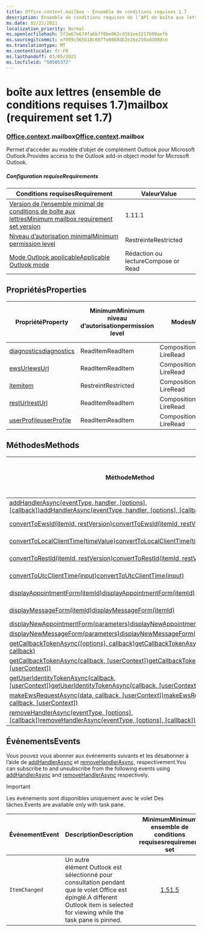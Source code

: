 ```yaml
---
title: Office.context.mailbox - Ensemble de conditions requises 1.7
description: Ensemble de conditions requises de l’API de boîte aux lettres Outlook version 1.7 du modèle objet Boîte aux lettres.
ms.date: 02/22/2021
localization_priority: Normal
ms.openlocfilehash: 5f3e67e674fa6b7f0be062cd1b1ee2217b99aefb
ms.sourcegitcommit: e7009c565b18c607fe0868db2e26e250ad308dce
ms.translationtype: MT
ms.contentlocale: fr-FR
ms.lasthandoff: 03/05/2021
ms.locfileid: "50505372"
---
```

# <a name="mailbox-requirement-set-17"></a><span data-ttu-id="ac707-103">boîte aux lettres (ensemble de conditions requises 1.7)</span><span class="sxs-lookup"><span data-stu-id="ac707-103">mailbox (requirement set 1.7)</span></span>

### <a name="officecontextmailbox"></a><span data-ttu-id="ac707-104">[Office](office.md)[.context](office.context.md).mailbox</span><span class="sxs-lookup"><span data-stu-id="ac707-104">[Office](office.md)[.context](office.context.md).mailbox</span></span>

<span data-ttu-id="ac707-105">Permet d’accéder au modèle d’objet de complément Outlook pour Microsoft Outlook.</span><span class="sxs-lookup"><span data-stu-id="ac707-105">Provides access to the Outlook add-in object model for Microsoft Outlook.</span></span>

##### <a name="requirements"></a><span data-ttu-id="ac707-106">Configuration requise</span><span class="sxs-lookup"><span data-stu-id="ac707-106">Requirements</span></span>

|<span data-ttu-id="ac707-107">Conditions requises</span><span class="sxs-lookup"><span data-stu-id="ac707-107">Requirement</span></span>| <span data-ttu-id="ac707-108">Valeur</span><span class="sxs-lookup"><span data-stu-id="ac707-108">Value</span></span>|
|---|---|
|[<span data-ttu-id="ac707-109">Version de l’ensemble minimal de conditions de boîte aux lettres</span><span class="sxs-lookup"><span data-stu-id="ac707-109">Minimum mailbox requirement set version</span></span>](../../requirement-sets/outlook-api-requirement-sets.md)| <span data-ttu-id="ac707-110">1.1</span><span class="sxs-lookup"><span data-stu-id="ac707-110">1.1</span></span>|
|[<span data-ttu-id="ac707-111">Niveau d’autorisation minimal</span><span class="sxs-lookup"><span data-stu-id="ac707-111">Minimum permission level</span></span>](../../../outlook/understanding-outlook-add-in-permissions.md)| <span data-ttu-id="ac707-112">Restreinte</span><span class="sxs-lookup"><span data-stu-id="ac707-112">Restricted</span></span>|
|[<span data-ttu-id="ac707-113">Mode Outlook applicable</span><span class="sxs-lookup"><span data-stu-id="ac707-113">Applicable Outlook mode</span></span>](../../../outlook/outlook-add-ins-overview.md#extension-points)| <span data-ttu-id="ac707-114">Rédaction ou lecture</span><span class="sxs-lookup"><span data-stu-id="ac707-114">Compose or Read</span></span>|

## <a name="properties"></a><span data-ttu-id="ac707-115">Propriétés</span><span class="sxs-lookup"><span data-stu-id="ac707-115">Properties</span></span>

| <span data-ttu-id="ac707-116">Propriété</span><span class="sxs-lookup"><span data-stu-id="ac707-116">Property</span></span> | <span data-ttu-id="ac707-117">Minimum</span><span class="sxs-lookup"><span data-stu-id="ac707-117">Minimum</span></span><br><span data-ttu-id="ac707-118">niveau d’autorisation</span><span class="sxs-lookup"><span data-stu-id="ac707-118">permission level</span></span> | <span data-ttu-id="ac707-119">Modes</span><span class="sxs-lookup"><span data-stu-id="ac707-119">Modes</span></span> | <span data-ttu-id="ac707-120">Type de retour</span><span class="sxs-lookup"><span data-stu-id="ac707-120">Return type</span></span> | <span data-ttu-id="ac707-121">Minimum</span><span class="sxs-lookup"><span data-stu-id="ac707-121">Minimum</span></span><br><span data-ttu-id="ac707-122">ensemble de conditions requises</span><span class="sxs-lookup"><span data-stu-id="ac707-122">requirement set</span></span> |
|---|---|---|---|:---:|
| [<span data-ttu-id="ac707-123">diagnostics</span><span class="sxs-lookup"><span data-stu-id="ac707-123">diagnostics</span></span>](/javascript/api/outlook/office.mailbox?view=outlook-js-1.7&preserve-view=true#diagnostics) | <span data-ttu-id="ac707-124">ReadItem</span><span class="sxs-lookup"><span data-stu-id="ac707-124">ReadItem</span></span> | <span data-ttu-id="ac707-125">Composition</span><span class="sxs-lookup"><span data-stu-id="ac707-125">Compose</span></span><br><span data-ttu-id="ac707-126">Lire</span><span class="sxs-lookup"><span data-stu-id="ac707-126">Read</span></span> | [<span data-ttu-id="ac707-127">Diagnostics</span><span class="sxs-lookup"><span data-stu-id="ac707-127">Diagnostics</span></span>](/javascript/api/outlook/office.diagnostics?view=outlook-js-1.7&preserve-view=true) | [<span data-ttu-id="ac707-128">1.1</span><span class="sxs-lookup"><span data-stu-id="ac707-128">1.1</span></span>](../requirement-set-1.1/outlook-requirement-set-1.1.md) |
| [<span data-ttu-id="ac707-129">ewsUrl</span><span class="sxs-lookup"><span data-stu-id="ac707-129">ewsUrl</span></span>](/javascript/api/outlook/office.mailbox?view=outlook-js-1.7&preserve-view=true#ewsurl) | <span data-ttu-id="ac707-130">ReadItem</span><span class="sxs-lookup"><span data-stu-id="ac707-130">ReadItem</span></span> | <span data-ttu-id="ac707-131">Composition</span><span class="sxs-lookup"><span data-stu-id="ac707-131">Compose</span></span><br><span data-ttu-id="ac707-132">Lire</span><span class="sxs-lookup"><span data-stu-id="ac707-132">Read</span></span> | <span data-ttu-id="ac707-133">String</span><span class="sxs-lookup"><span data-stu-id="ac707-133">String</span></span> | [<span data-ttu-id="ac707-134">1.1</span><span class="sxs-lookup"><span data-stu-id="ac707-134">1.1</span></span>](../requirement-set-1.1/outlook-requirement-set-1.1.md) |
| [<span data-ttu-id="ac707-135">item</span><span class="sxs-lookup"><span data-stu-id="ac707-135">item</span></span>](office.context.mailbox.item.md) | <span data-ttu-id="ac707-136">Restreint</span><span class="sxs-lookup"><span data-stu-id="ac707-136">Restricted</span></span> | <span data-ttu-id="ac707-137">Composition</span><span class="sxs-lookup"><span data-stu-id="ac707-137">Compose</span></span><br><span data-ttu-id="ac707-138">Lire</span><span class="sxs-lookup"><span data-stu-id="ac707-138">Read</span></span> | [<span data-ttu-id="ac707-139">Élément</span><span class="sxs-lookup"><span data-stu-id="ac707-139">Item</span></span>](/javascript/api/outlook/office.item?view=outlook-js-1.7&preserve-view=true) | [<span data-ttu-id="ac707-140">1.1</span><span class="sxs-lookup"><span data-stu-id="ac707-140">1.1</span></span>](../requirement-set-1.1/outlook-requirement-set-1.1.md) |
| [<span data-ttu-id="ac707-141">restUrl</span><span class="sxs-lookup"><span data-stu-id="ac707-141">restUrl</span></span>](/javascript/api/outlook/office.mailbox?view=outlook-js-1.7&preserve-view=true#resturl) | <span data-ttu-id="ac707-142">ReadItem</span><span class="sxs-lookup"><span data-stu-id="ac707-142">ReadItem</span></span> | <span data-ttu-id="ac707-143">Composition</span><span class="sxs-lookup"><span data-stu-id="ac707-143">Compose</span></span><br><span data-ttu-id="ac707-144">Lire</span><span class="sxs-lookup"><span data-stu-id="ac707-144">Read</span></span> | <span data-ttu-id="ac707-145">String</span><span class="sxs-lookup"><span data-stu-id="ac707-145">String</span></span> | [<span data-ttu-id="ac707-146">1.5</span><span class="sxs-lookup"><span data-stu-id="ac707-146">1.5</span></span>](../requirement-set-1.5/outlook-requirement-set-1.5.md) |
| [<span data-ttu-id="ac707-147">userProfile</span><span class="sxs-lookup"><span data-stu-id="ac707-147">userProfile</span></span>](/javascript/api/outlook/office.mailbox?view=outlook-js-1.7&preserve-view=true#userprofile) | <span data-ttu-id="ac707-148">ReadItem</span><span class="sxs-lookup"><span data-stu-id="ac707-148">ReadItem</span></span> | <span data-ttu-id="ac707-149">Composition</span><span class="sxs-lookup"><span data-stu-id="ac707-149">Compose</span></span><br><span data-ttu-id="ac707-150">Lire</span><span class="sxs-lookup"><span data-stu-id="ac707-150">Read</span></span> | [<span data-ttu-id="ac707-151">UserProfile</span><span class="sxs-lookup"><span data-stu-id="ac707-151">UserProfile</span></span>](/javascript/api/outlook/office.userprofile?view=outlook-js-1.7&preserve-view=true) | [<span data-ttu-id="ac707-152">1.1</span><span class="sxs-lookup"><span data-stu-id="ac707-152">1.1</span></span>](../requirement-set-1.1/outlook-requirement-set-1.1.md) |

## <a name="methods"></a><span data-ttu-id="ac707-153">Méthodes</span><span class="sxs-lookup"><span data-stu-id="ac707-153">Methods</span></span>

| <span data-ttu-id="ac707-154">Méthode</span><span class="sxs-lookup"><span data-stu-id="ac707-154">Method</span></span> | <span data-ttu-id="ac707-155">Minimum</span><span class="sxs-lookup"><span data-stu-id="ac707-155">Minimum</span></span><br><span data-ttu-id="ac707-156">niveau d’autorisation</span><span class="sxs-lookup"><span data-stu-id="ac707-156">permission level</span></span> | <span data-ttu-id="ac707-157">Modes</span><span class="sxs-lookup"><span data-stu-id="ac707-157">Modes</span></span> | <span data-ttu-id="ac707-158">Minimum</span><span class="sxs-lookup"><span data-stu-id="ac707-158">Minimum</span></span><br><span data-ttu-id="ac707-159">ensemble de conditions requises</span><span class="sxs-lookup"><span data-stu-id="ac707-159">requirement set</span></span> |
|---|---|---|:---:|
| <span data-ttu-id="ac707-160">[addHandlerAsync(eventType, handler, [options], [callback])](/javascript/api/outlook/office.mailbox?view=outlook-js-1.7&preserve-view=true#addhandlerasync-eventtype--handler--options--callback-)</span><span class="sxs-lookup"><span data-stu-id="ac707-160">[addHandlerAsync(eventType, handler, [options], [callback])](/javascript/api/outlook/office.mailbox?view=outlook-js-1.7&preserve-view=true#addhandlerasync-eventtype--handler--options--callback-)</span></span> | <span data-ttu-id="ac707-161">ReadItem</span><span class="sxs-lookup"><span data-stu-id="ac707-161">ReadItem</span></span> | <span data-ttu-id="ac707-162">Composition</span><span class="sxs-lookup"><span data-stu-id="ac707-162">Compose</span></span><br><span data-ttu-id="ac707-163">Lire</span><span class="sxs-lookup"><span data-stu-id="ac707-163">Read</span></span> | [<span data-ttu-id="ac707-164">1.5</span><span class="sxs-lookup"><span data-stu-id="ac707-164">1.5</span></span>](../requirement-set-1.5/outlook-requirement-set-1.5.md) |
| [<span data-ttu-id="ac707-165">convertToEwsId(itemId, restVersion)</span><span class="sxs-lookup"><span data-stu-id="ac707-165">convertToEwsId(itemId, restVersion)</span></span>](/javascript/api/outlook/office.mailbox?view=outlook-js-1.7&preserve-view=true#converttoewsid-itemid--restversion-) | <span data-ttu-id="ac707-166">Restreint</span><span class="sxs-lookup"><span data-stu-id="ac707-166">Restricted</span></span> | <span data-ttu-id="ac707-167">Composition</span><span class="sxs-lookup"><span data-stu-id="ac707-167">Compose</span></span><br><span data-ttu-id="ac707-168">Lire</span><span class="sxs-lookup"><span data-stu-id="ac707-168">Read</span></span> | [<span data-ttu-id="ac707-169">1.3</span><span class="sxs-lookup"><span data-stu-id="ac707-169">1.3</span></span>](../requirement-set-1.3/outlook-requirement-set-1.3.md) |
| [<span data-ttu-id="ac707-170">convertToLocalClientTime(timeValue)</span><span class="sxs-lookup"><span data-stu-id="ac707-170">convertToLocalClientTime(timeValue)</span></span>](/javascript/api/outlook/office.mailbox?view=outlook-js-1.7&preserve-view=true#converttolocalclienttime-timevalue-) | <span data-ttu-id="ac707-171">ReadItem</span><span class="sxs-lookup"><span data-stu-id="ac707-171">ReadItem</span></span> | <span data-ttu-id="ac707-172">Composition</span><span class="sxs-lookup"><span data-stu-id="ac707-172">Compose</span></span><br><span data-ttu-id="ac707-173">Lire</span><span class="sxs-lookup"><span data-stu-id="ac707-173">Read</span></span> | [<span data-ttu-id="ac707-174">1.1</span><span class="sxs-lookup"><span data-stu-id="ac707-174">1.1</span></span>](../requirement-set-1.1/outlook-requirement-set-1.1.md) |
| [<span data-ttu-id="ac707-175">convertToRestId(itemId, restVersion)</span><span class="sxs-lookup"><span data-stu-id="ac707-175">convertToRestId(itemId, restVersion)</span></span>](/javascript/api/outlook/office.mailbox?view=outlook-js-1.7&preserve-view=true#converttorestid-itemid--restversion-) | <span data-ttu-id="ac707-176">Restreint</span><span class="sxs-lookup"><span data-stu-id="ac707-176">Restricted</span></span> | <span data-ttu-id="ac707-177">Composition</span><span class="sxs-lookup"><span data-stu-id="ac707-177">Compose</span></span><br><span data-ttu-id="ac707-178">Lire</span><span class="sxs-lookup"><span data-stu-id="ac707-178">Read</span></span> | [<span data-ttu-id="ac707-179">1.3</span><span class="sxs-lookup"><span data-stu-id="ac707-179">1.3</span></span>](../requirement-set-1.3/outlook-requirement-set-1.3.md) |
| [<span data-ttu-id="ac707-180">convertToUtcClientTime(input)</span><span class="sxs-lookup"><span data-stu-id="ac707-180">convertToUtcClientTime(input)</span></span>](/javascript/api/outlook/office.mailbox?view=outlook-js-1.7&preserve-view=true#converttoutcclienttime-input-) | <span data-ttu-id="ac707-181">ReadItem</span><span class="sxs-lookup"><span data-stu-id="ac707-181">ReadItem</span></span> | <span data-ttu-id="ac707-182">Composition</span><span class="sxs-lookup"><span data-stu-id="ac707-182">Compose</span></span><br><span data-ttu-id="ac707-183">Lire</span><span class="sxs-lookup"><span data-stu-id="ac707-183">Read</span></span> | [<span data-ttu-id="ac707-184">1.1</span><span class="sxs-lookup"><span data-stu-id="ac707-184">1.1</span></span>](../requirement-set-1.1/outlook-requirement-set-1.1.md) |
| [<span data-ttu-id="ac707-185">displayAppointmentForm(itemId)</span><span class="sxs-lookup"><span data-stu-id="ac707-185">displayAppointmentForm(itemId)</span></span>](/javascript/api/outlook/office.mailbox?view=outlook-js-1.7&preserve-view=true#displayappointmentform-itemid-) | <span data-ttu-id="ac707-186">ReadItem</span><span class="sxs-lookup"><span data-stu-id="ac707-186">ReadItem</span></span> | <span data-ttu-id="ac707-187">Composition</span><span class="sxs-lookup"><span data-stu-id="ac707-187">Compose</span></span><br><span data-ttu-id="ac707-188">Lire</span><span class="sxs-lookup"><span data-stu-id="ac707-188">Read</span></span> | [<span data-ttu-id="ac707-189">1.1</span><span class="sxs-lookup"><span data-stu-id="ac707-189">1.1</span></span>](../requirement-set-1.1/outlook-requirement-set-1.1.md) |
| [<span data-ttu-id="ac707-190">displayMessageForm(itemId)</span><span class="sxs-lookup"><span data-stu-id="ac707-190">displayMessageForm(itemId)</span></span>](/javascript/api/outlook/office.mailbox?view=outlook-js-1.7&preserve-view=true#displaymessageform-itemid-) | <span data-ttu-id="ac707-191">ReadItem</span><span class="sxs-lookup"><span data-stu-id="ac707-191">ReadItem</span></span> | <span data-ttu-id="ac707-192">Composition</span><span class="sxs-lookup"><span data-stu-id="ac707-192">Compose</span></span><br><span data-ttu-id="ac707-193">Lire</span><span class="sxs-lookup"><span data-stu-id="ac707-193">Read</span></span> | [<span data-ttu-id="ac707-194">1.1</span><span class="sxs-lookup"><span data-stu-id="ac707-194">1.1</span></span>](../requirement-set-1.1/outlook-requirement-set-1.1.md) |
| [<span data-ttu-id="ac707-195">displayNewAppointmentForm(parameters)</span><span class="sxs-lookup"><span data-stu-id="ac707-195">displayNewAppointmentForm(parameters)</span></span>](/javascript/api/outlook/office.mailbox?view=outlook-js-1.7&preserve-view=true#displaynewappointmentform-parameters-) | <span data-ttu-id="ac707-196">ReadItem</span><span class="sxs-lookup"><span data-stu-id="ac707-196">ReadItem</span></span> | <span data-ttu-id="ac707-197">Lire</span><span class="sxs-lookup"><span data-stu-id="ac707-197">Read</span></span> | [<span data-ttu-id="ac707-198">1.1</span><span class="sxs-lookup"><span data-stu-id="ac707-198">1.1</span></span>](../requirement-set-1.1/outlook-requirement-set-1.1.md) |
| [<span data-ttu-id="ac707-199">displayNewMessageForm(parameters)</span><span class="sxs-lookup"><span data-stu-id="ac707-199">displayNewMessageForm(parameters)</span></span>](/javascript/api/outlook/office.mailbox?view=outlook-js-1.7&preserve-view=true#displaynewmessageform-parameters-) | <span data-ttu-id="ac707-200">ReadItem</span><span class="sxs-lookup"><span data-stu-id="ac707-200">ReadItem</span></span> | <span data-ttu-id="ac707-201">Lire</span><span class="sxs-lookup"><span data-stu-id="ac707-201">Read</span></span> | [<span data-ttu-id="ac707-202">1.6</span><span class="sxs-lookup"><span data-stu-id="ac707-202">1.6</span></span>](../requirement-set-1.6/outlook-requirement-set-1.6.md) |
| <span data-ttu-id="ac707-203">[getCallbackTokenAsync([options], callback)](/javascript/api/outlook/office.mailbox?view=outlook-js-1.7&preserve-view=true#getcallbacktokenasync-options--callback-)</span><span class="sxs-lookup"><span data-stu-id="ac707-203">[getCallbackTokenAsync([options], callback)](/javascript/api/outlook/office.mailbox?view=outlook-js-1.7&preserve-view=true#getcallbacktokenasync-options--callback-)</span></span> | <span data-ttu-id="ac707-204">ReadItem</span><span class="sxs-lookup"><span data-stu-id="ac707-204">ReadItem</span></span> | <span data-ttu-id="ac707-205">Composition</span><span class="sxs-lookup"><span data-stu-id="ac707-205">Compose</span></span><br><span data-ttu-id="ac707-206">Lire</span><span class="sxs-lookup"><span data-stu-id="ac707-206">Read</span></span> | [<span data-ttu-id="ac707-207">1.5</span><span class="sxs-lookup"><span data-stu-id="ac707-207">1.5</span></span>](../requirement-set-1.5/outlook-requirement-set-1.5.md) |
| <span data-ttu-id="ac707-208">[getCallbackTokenAsync(callback, [userContext])](/javascript/api/outlook/office.mailbox?view=outlook-js-1.7&preserve-view=true#getcallbacktokenasync-callback--usercontext-)</span><span class="sxs-lookup"><span data-stu-id="ac707-208">[getCallbackTokenAsync(callback, [userContext])](/javascript/api/outlook/office.mailbox?view=outlook-js-1.7&preserve-view=true#getcallbacktokenasync-callback--usercontext-)</span></span> | <span data-ttu-id="ac707-209">ReadItem</span><span class="sxs-lookup"><span data-stu-id="ac707-209">ReadItem</span></span> | <span data-ttu-id="ac707-210">Composition</span><span class="sxs-lookup"><span data-stu-id="ac707-210">Compose</span></span><br><span data-ttu-id="ac707-211">Lire</span><span class="sxs-lookup"><span data-stu-id="ac707-211">Read</span></span> | [<span data-ttu-id="ac707-212">1.3</span><span class="sxs-lookup"><span data-stu-id="ac707-212">1.3</span></span>](../requirement-set-1.3/outlook-requirement-set-1.3.md)<br>[<span data-ttu-id="ac707-213">1.1</span><span class="sxs-lookup"><span data-stu-id="ac707-213">1.1</span></span>](../requirement-set-1.1/outlook-requirement-set-1.1.md) |
| <span data-ttu-id="ac707-214">[getUserIdentityTokenAsync(callback, [userContext])](/javascript/api/outlook/office.mailbox?view=outlook-js-1.7&preserve-view=true#getuseridentitytokenasync-callback--usercontext-)</span><span class="sxs-lookup"><span data-stu-id="ac707-214">[getUserIdentityTokenAsync(callback, [userContext])](/javascript/api/outlook/office.mailbox?view=outlook-js-1.7&preserve-view=true#getuseridentitytokenasync-callback--usercontext-)</span></span> | <span data-ttu-id="ac707-215">ReadItem</span><span class="sxs-lookup"><span data-stu-id="ac707-215">ReadItem</span></span> | <span data-ttu-id="ac707-216">Composition</span><span class="sxs-lookup"><span data-stu-id="ac707-216">Compose</span></span><br><span data-ttu-id="ac707-217">Lire</span><span class="sxs-lookup"><span data-stu-id="ac707-217">Read</span></span> | [<span data-ttu-id="ac707-218">1.1</span><span class="sxs-lookup"><span data-stu-id="ac707-218">1.1</span></span>](../requirement-set-1.1/outlook-requirement-set-1.1.md) |
| <span data-ttu-id="ac707-219">[makeEwsRequestAsync(data, callback, [userContext])](/javascript/api/outlook/office.mailbox?view=outlook-js-1.7&preserve-view=true#makeewsrequestasync-data--callback--usercontext-)</span><span class="sxs-lookup"><span data-stu-id="ac707-219">[makeEwsRequestAsync(data, callback, [userContext])](/javascript/api/outlook/office.mailbox?view=outlook-js-1.7&preserve-view=true#makeewsrequestasync-data--callback--usercontext-)</span></span> | <span data-ttu-id="ac707-220">ReadWriteMailbox</span><span class="sxs-lookup"><span data-stu-id="ac707-220">ReadWriteMailbox</span></span> | <span data-ttu-id="ac707-221">Composition</span><span class="sxs-lookup"><span data-stu-id="ac707-221">Compose</span></span><br><span data-ttu-id="ac707-222">Lire</span><span class="sxs-lookup"><span data-stu-id="ac707-222">Read</span></span> | [<span data-ttu-id="ac707-223">1.1</span><span class="sxs-lookup"><span data-stu-id="ac707-223">1.1</span></span>](../requirement-set-1.1/outlook-requirement-set-1.1.md) |
| <span data-ttu-id="ac707-224">[removeHandlerAsync(eventType, [options], [callback])](/javascript/api/outlook/office.mailbox?view=outlook-js-1.7&preserve-view=true#removehandlerasync-eventtype--options--callback-)</span><span class="sxs-lookup"><span data-stu-id="ac707-224">[removeHandlerAsync(eventType, [options], [callback])](/javascript/api/outlook/office.mailbox?view=outlook-js-1.7&preserve-view=true#removehandlerasync-eventtype--options--callback-)</span></span> | <span data-ttu-id="ac707-225">ReadItem</span><span class="sxs-lookup"><span data-stu-id="ac707-225">ReadItem</span></span> | <span data-ttu-id="ac707-226">Composition</span><span class="sxs-lookup"><span data-stu-id="ac707-226">Compose</span></span><br><span data-ttu-id="ac707-227">Lire</span><span class="sxs-lookup"><span data-stu-id="ac707-227">Read</span></span> | [<span data-ttu-id="ac707-228">1.5</span><span class="sxs-lookup"><span data-stu-id="ac707-228">1.5</span></span>](../requirement-set-1.5/outlook-requirement-set-1.5.md) |

## <a name="events"></a><span data-ttu-id="ac707-229">Événements</span><span class="sxs-lookup"><span data-stu-id="ac707-229">Events</span></span>

<span data-ttu-id="ac707-230">Vous pouvez vous abonner aux événements suivants et les désabonner à l’aide de [addHandlerAsync](/javascript/api/outlook/office.mailbox?view=outlook-js-1.7&preserve-view=true#addhandlerasync-eventtype--handler--options--callback-) et [removeHandlerAsync,](/javascript/api/outlook/office.mailbox?view=outlook-js-1.7&preserve-view=true#removehandlerasync-eventtype--options--callback-) respectivement.</span><span class="sxs-lookup"><span data-stu-id="ac707-230">You can subscribe to and unsubscribe from the following events using [addHandlerAsync](/javascript/api/outlook/office.mailbox?view=outlook-js-1.7&preserve-view=true#addhandlerasync-eventtype--handler--options--callback-) and [removeHandlerAsync](/javascript/api/outlook/office.mailbox?view=outlook-js-1.7&preserve-view=true#removehandlerasync-eventtype--options--callback-) respectively.</span></span>

> [!IMPORTANT]
> <span data-ttu-id="ac707-231">Les événements sont disponibles uniquement avec le volet Des tâches.</span><span class="sxs-lookup"><span data-stu-id="ac707-231">Events are available only with task pane.</span></span>

| <span data-ttu-id="ac707-232">Événement</span><span class="sxs-lookup"><span data-stu-id="ac707-232">Event</span></span> | <span data-ttu-id="ac707-233">Description</span><span class="sxs-lookup"><span data-stu-id="ac707-233">Description</span></span> | <span data-ttu-id="ac707-234">Minimum</span><span class="sxs-lookup"><span data-stu-id="ac707-234">Minimum</span></span><br><span data-ttu-id="ac707-235">ensemble de conditions requises</span><span class="sxs-lookup"><span data-stu-id="ac707-235">requirement set</span></span> |
|---|---|:---:|
|`ItemChanged`| <span data-ttu-id="ac707-236">Un autre élément Outlook est sélectionné pour consultation pendant que le volet Office est épinglé.</span><span class="sxs-lookup"><span data-stu-id="ac707-236">A different Outlook item is selected for viewing while the task pane is pinned.</span></span> | [<span data-ttu-id="ac707-237">1.5</span><span class="sxs-lookup"><span data-stu-id="ac707-237">1.5</span></span>](../requirement-set-1.5/outlook-requirement-set-1.5.md) |
